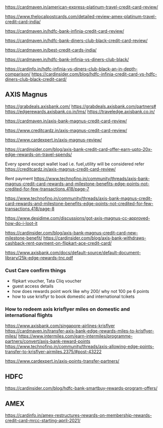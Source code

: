 



https://cardmaven.in/american-express-platinum-travel-credit-card-review/

https://www.thelocalpostcards.com/detailed-review-amex-platinum-travel-credit-card-india/


https://cardmaven.in/hdfc-bank-infinia-credit-card-review/

https://cardmaven.in/hdfc-bank-diners-club-black-credit-card-review/

https://cardmaven.in/best-credit-cards-india/

https://cardmaven.in/hdfc-bank-infinia-vs-diners-club-black/

https://cardinfo.in/hdfc-infinia-vs-diners-club-black-an-in-depth-comparison/
https://cardinsider.com/blog/hdfc-infinia-credit-card-vs-hdfc-diners-club-black-credit-card/



## AXIS Magnus
https://grabdeals.axisbank.com/
https://grabdeals.axisbank.com/partners#
https://edgerewards.axisbank.co.in/lms/
https://traveledge.axisbank.co.in/





https://cardmaven.in/axis-bank-magnus-credit-card-review/

https://www.creditcardz.in/axis-magnus-credit-card-review/

https://www.cardexpert.in/axis-magnus-review/

https://cardinsider.com/blog/axis-bank-credit-card-offer-earn-upto-20x-edge-rewards-on-travel-spends/



Every spend except wallet load
i.e. fuel,utility will be considered
refer 
https://creditcardz.in/axis-magnus-credit-card-review/


Rent payment
https://www.technofino.in/community/threads/axis-bank-magnus-credit-card-rewards-and-milestone-benefits-edge-points-not-credited-for-few-transactions.418/page-7


https://www.technofino.in/community/threads/axis-bank-magnus-credit-card-rewards-and-milestone-benefits-edge-points-not-credited-for-few-transactions.418/page-8

https://www.desidime.com/discussions/got-axis-magnus-cc-approved-how-do-i-loot-it

https://cardinsider.com/blog/axis-bank-magnus-credit-card-new-milestone-benefit/
https://cardinsider.com/blog/axis-bank-withdraws-cashback-rent-payment-on-flipkart-ace-credit-card/

https://www.axisbank.com/docs/default-source/default-document-library/25k-edge-rewards-tnc.pdf


### Cust Care confirm things
- flipkart voucher, Tata Cliq voucher
- guest access details
- how does rewards point work like why 200/ why not 100 pe 6 points
- how to use krisflyr to book domestic and international tcikets


### How to redeem axis krisflyer miles on domestic and international flights

https://www.axisbank.com/singapore-airlines-krisflyer
https://cardmaven.in/transfer-axis-bank-edge-rewards-miles-to-krisflyer-miles/
https://www.intermiles.com/earn-intermiles/programme-partners/convert/axis-bank-reward-points
https://www.technofino.in/community/threads/axis-allowing-edge-points-transfer-to-krisflyer-airmiles.2375/#post-43222

https://www.cardexpert.in/axis-points-transfer-partners/
## HDFC

https://cardinsider.com/blog/hdfc-bank-smartbuy-rewards-program-offers/



## AMEX

https://cardinfo.in/amex-restructures-rewards-on-membership-rewards-credit-card-mrcc-starting-april-2021/

